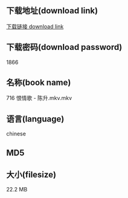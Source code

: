 ## 下载地址(download link)
[下载链接 download link](https://voluble-croquembouche-d321dc.netlify.app/?s=716+%E6%81%A8%E6%83%85%E6%AD%8C+-+%E9%99%88%E5%8D%87.mkv)

## 下载密码(download password)
1866

## 名称(book name)
716 恨情歌 - 陈升.mkv.mkv

## 语言(language)
chinese

## MD5


## 大小(filesize)
22.2 MB
